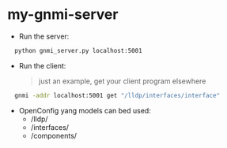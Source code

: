 # my-gnmi-server

- Run the server:
```sh
  python gnmi_server.py localhost:5001
```

- Run the client:
    > just an example, get your client program elsewhere
```sh
  gnmi -addr localhost:5001 get "/lldp/interfaces/interface"
```

- OpenConfig yang models can bed used:
    - /lldp/
    - /interfaces/
    - /components/
